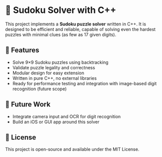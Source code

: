 # 📘 Sudoku Solver with C++
This project implements a **Sudoku puzzle solver** written in C++. 
It is designed to be efficient and reliable, capable of solving even the hardest puzzles with minimal clues (as few as 17 given digits).

## 📌 Features
- Solve 9×9 Sudoku puzzles using backtracking
- Validate puzzle legality and correctness
- Modular design for easy extension
- Written in pure C++, no external libraries
- Ready for performance testing and integration with image-based digit recognition (future scope)

## 🔭 Future Work
- Integrate camera input and OCR for digit recognition
- Build an iOS or GUI app around this solver

## 📜 License
This project is open-source and available under the MIT License.
